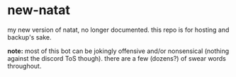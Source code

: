 # new-natat
my new version of natat, no longer documented. this repo is for hosting and backup's sake.

**note:** most of this bot can be jokingly offensive and/or nonsensical (nothing against the discord ToS though). there are a few (dozens?) of swear words throughout.
